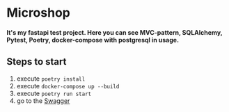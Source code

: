 # Microshop

#### It's my fastapi test project. Here you can see MVC-pattern, SQLAlchemy, Pytest, Poetry, docker-compose with postgresql in usage.

## Steps to start

1. execute ```poetry install```
2. execute ```docker-compose up --build```
3. execute ```poetry run start```
4. go to the [Swagger](http://127.0.0.1:8000/docs)